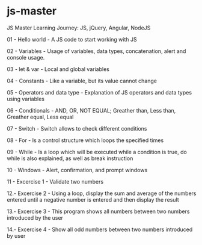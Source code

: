 # js-master
JS Master Learning Journey: JS, jQuery, Angular, NodeJS

01 - Hello world - A JS code to start working with JS

02 - Variables - Usage of variables, data types, concatenation, alert and console usage.

03 - let & var - Local and global variables

04 - Constants - Like a variable, but its value cannot change

05 - Operators and data type - Explanation of JS operators and data types using variables

06 - Conditionals - AND, OR, NOT EQUAL; Greather than, Less than, Greather equal, Less equal

07 - Switch - Switch allows to check different conditions

08 - For - Is a control structure which loops the specified times

09 - While - Is a loop which will be executed while a condition is true, do while is also explained, as well as break instruction

10 - Windows - Alert, confirmation, and prompt windows

11 - Excercise 1 - Validate two numbers

12.- Excercise 2 - Using a loop, display the sum and average of the numbers entered until a negative number is entered and then display the result

13.- Excercise 3 - This program shows all numbers between two numbers introduced by the user

14.- Excercise 4 - Show all odd numbers between two numbers introduced by user
